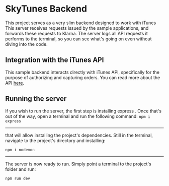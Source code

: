 # SkyTunes Backend

This project serves as a very slim backend designed to work with iTunes This server receives requests issued by the sample applications, and forwards these requests to Klarna. 
The server logs all API requests it performs to the terminal, so you can see what's going on even without diving into the code.


## Integration with the iTunes API


This sample backend interacts directly with iTunes API, specifically for the purpose of authorizing and capturing orders. You can read more about the API [here](https://developer.apple.com/library/archive/documentation/AudioVideo/Conceptual/iTuneSearchAPI/index.html).

## Running the server

If you wish to run the server, the first step is installing express .
Once that's out of the way, open a terminal and run the following command:
`npm i express` 

---


that will allow installing the project's dependencies. Still in the terminal, navigate to the project's directory and installing:

`npm i nodemon`

---


The server is now ready to run. Simply point a terminal to the project's folder and run:

`npm run dev`

